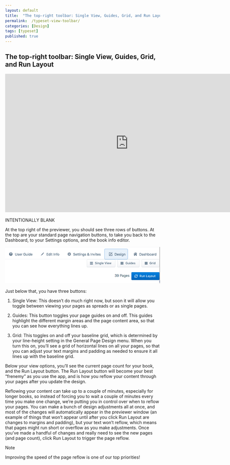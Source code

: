 ```yaml
---
layout: default
title:  "The top-right toolbar: Single View, Guides, Grid, and Run Layout"
permalink:  /typeset-view-toolbar/
categories: [Design]
tags: [typeset]
published: true
---
```


<section data-type="chapter" class="hsecchapter" data-hederis-type="hsecchapter" id="typeset-view-toolbar" data-pi-attrs="id: typeset-view-toolbar; data-tags: typeset;" role="doc-chapter" data-tags="typeset" data-author-name=" " data-book-title=" " title="The top-right toolbar: Single View, Guides, Grid, and Run Layout"><h1 data-hederis-type="hblkchaptitle" class="hblkchaptitle" id="pASLp9AkZ">The top-right toolbar: Single View, Guides, Grid, and Run Layout</h1><iframe width="800" height="450" src="https://www.youtube.com/embed/uJFdCjW8Rl8" frameborder="0" allow="accelerometer;" encrypted-media="" gyroscope="" picture-in-picture="" allowfullscreen="" id="pMMFD3Hlk"></iframe><p data-embedded-html="true" id="pMxfjK737">INTENTIONALLY BLANK</p><p class="hblkp" data-hederis-type="hblkp" id="pfNBiyOdL">At the top right of the previewer, you should see three rows of buttons. At the top are your standard page navigation buttons, to take you back to the Dashboard, to your Settings options, and the book info editor.</p><img data-hederis-type="hblkimg" class="hblkimg" id="pqlvK5nyS" src="/images/righttoolbar.png" data-img-src="righttoolbar.png"/><p class="hblkp" data-hederis-type="hblkp" id="p3Cl5DOpg">Just below that, you have three buttons:</p><ol class="hwprnumlist" data-hederis-type="hwprnumlist" id="pd80uphJb"><li class="hblkoli" data-hederis-type="hblkoli" id="liZHxXWbKG"><p class="hblkoli" data-hederis-type="hblklip" id="pt0XJ39Xo">Single View: This doesn&#8217;t do much right now, but soon it will allow you toggle between viewing your pages as spreads or as single pages.</p></li><li class="hblkoli" data-hederis-type="hblkoli" id="lizCgXA5cI"><p class="hblkoli" data-hederis-type="hblklip" id="peEGUcCI6">Guides: This button toggles your page guides on and off. This guides highlight the different margin areas and the page content area, so that you can see how everything lines up.</p></li><li class="hblkoli" data-hederis-type="hblkoli" id="liLz7jpHkc"><p class="hblkoli" data-hederis-type="hblklip" id="pZH97S7aZ">Grid: This toggles on and off your baseline grid, which is determined by your line-height setting in the General Page Design menu. When you turn this on, you&#8217;ll see a grid of horizontal lines on all your pages, so that you can adjust your text margins and padding as needed to ensure it all lines up with the baseline grid.</p></li></ol><p class="hblkp" data-hederis-type="hblkp" id="pswuyINmg">Below your view options, you&#8217;ll see the current page count for your book, and the Run Layout button. The Run Layout button will become your best &#8220;frenemy&#8221; as you use the app, and is how you reflow your content through your pages after you update the design.</p><p class="hblkp" data-hederis-type="hblkp" id="pGRDIMNO1">Reflowing your content can take up to a couple of minutes, especially for longer books, so instead of forcing you to wait a couple of minutes every time you make one change, we&#8217;re putting you in control over when to reflow your pages. You can make a bunch of design adjustments all at once, and most of the changes will automatically appear in the previewer window (an example of things that won&#8217;t appear until after you click Run Layout are changes to margins and padding), but your text won&#8217;t reflow, which means that pages might run short or overflow as you make adjustments. Once you&#8217;ve made a handful of changes and really need to see the new pages (and page count), click Run Layout to trigger the page reflow.</p><aside class="hwprbox box" data-hederis-type="hwprbox" id="pa4VJVPdI" data-type="sidebar"><p class="hblktype" data-hederis-type="hblktype" id="p9ZX6cFU4">Note</p><p class="hblkp" data-hederis-type="hblkp" id="p4fXq06yo">Improving the speed of the page reflow is one of our top priorities!</p></aside></section>